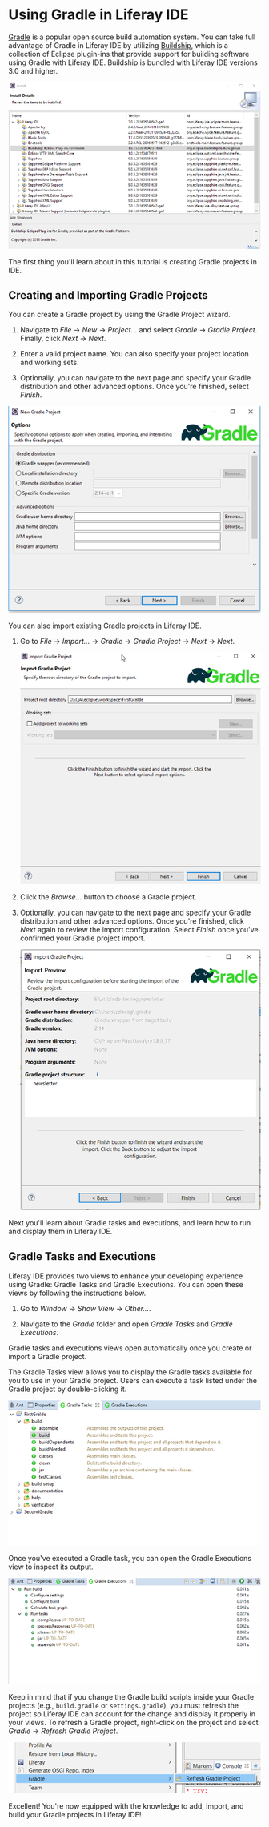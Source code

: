 # Using Gradle in Liferay IDE [](id=using-gradle-in-liferay-ide)

[Gradle](http://gradle.org/) is a popular open source build automation system.
You can take full advantage of Gradle in Liferay IDE by utilizing
[Buildship](https://projects.eclipse.org/releases/neon), which is a collection
of Eclipse plugin-ins that provide support for building software using Gradle
with Liferay IDE. Buildship is bundled with Liferay IDE versions 3.0 and higher.

![Figure 1: Navigate to *Help* &rarr; *Installation Details* to view plugins included in Liferay IDE.](../../../images/buildship-in-liferayide.png)

The first thing you'll learn about in this tutorial is creating Gradle projects
in IDE.

## Creating and Importing Gradle Projects [](id=creating-and-importing-gradle-projects)

You can create a Gradle project by using the Gradle Project wizard.

1. Navigate to *File* &rarr; *New* &rarr; *Project...* and select *Gradle*
   &rarr; *Gradle Project*. Finally, click *Next* &rarr; *Next*.

2. Enter a valid project name. You can also specify your project location and
   working sets.

3. Optionally, you can navigate to the next page and specify your Gradle
   distribution and other advanced options. Once you're finished, select
   *Finish*.

![Figure 2: You can specify your Gradle distribution and advanced options such as home directories, JVM options, and program arguments.](../../../images/new-gradle-project.png)

You can also import existing Gradle projects in Liferay IDE.

1. Go to *File* &rarr; *Import...* &rarr; *Gradle* &rarr; *Gradle Project*
   &rarr; *Next* &rarr; *Next*.

    ![Figure 3: You can specify what Gradle project to import from the *Import Gradle Project* wizard.](../../../images/import-gradle-project.png)

2. Click the *Browse...* button to choose a Gradle project.

3. Optionally, you can navigate to the next page and specify your Gradle
   distribution and other advanced options. Once you're finished, click *Next*
   again to review the import configuration. Select *Finish* once you've
   confirmed your Gradle project import.

    ![Figure 4: You can preview your Gradle project's import information.](../../../images/import-configuration-overview.png)

Next you'll learn about Gradle tasks and executions, and learn how to run and
display them in Liferay IDE.

## Gradle Tasks and Executions [](id=gradle-tasks-and-executions)

Liferay IDE provides two views to enhance your developing experience using
Gradle: Gradle Tasks and Gradle Executions. You can open these views by
following the instructions below.

1. Go to *Window* &rarr; *Show View* &rarr; *Other...*.

2. Navigate to the *Gradle* folder and open *Gradle Tasks* and *Gradle
   Executions*.

Gradle tasks and executions views open automatically once you create or import a
Gradle project.

The Gradle Tasks view allows you to display the Gradle tasks available
for you to use in your Gradle project. Users can execute a task listed under the
Gradle project by double-clicking it.

![Figure 5: Navigate into your preferred Gradle project to view its available Gradle tasks.](../../../images/gradle-tasks.png)

Once you've executed a Gradle task, you can open the Gradle Executions view to
inspect its output.

![Figure 6: The Gradle Executions view helps you visualize the Gradle build process.](../../../images/gradle-executions.png)

Keep in mind that if you change the Gradle build scripts inside your Gradle
projects (e.g., `build.gradle` or `settings.gradle`), you must refresh the
project so Liferay IDE can account for the change and display it properly in
your views. To refresh a Gradle project, right-click on the project and select
*Gradle* &rarr; *Refresh Gradle Project*.

![Figure 7: Make sure to always refresh your Gradle project in Liferay IDE after build script edits.](../../../images/refresh-gradle-project.png)

Excellent! You're now equipped with the knowledge to add, import, and build your
Gradle projects in Liferay IDE!
